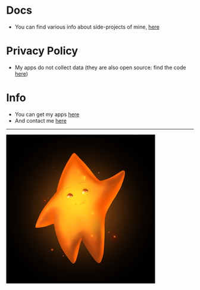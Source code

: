 # Docs
- You can find various info about side-projects of mine, [here](https://github.com/daniSpringer/docs)

# Privacy Policy
- My apps do not collect data (they are also open source: find the code [here](https://github.com/DaniSpringer))

# Info
- You can get my apps [here](https://apps.apple.com/us/developer/daniel-springer/id1402417666)
- And contact me [here](https://forms.gle/nkLPf2BcZy8V3VHA9)
***
![logo](https://github.com/danispringer/docs/blob/master/images/star-400.jpg?raw=true&sanitize=true)